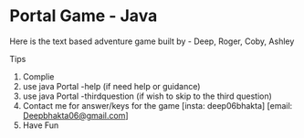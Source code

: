 # Portal Game - Java
Here is the text based adventure game built by - Deep, Roger, Coby, Ashley

Tips
1. Complie 
2. use java Portal -help  (if need help or guidance)
3. use java Portal -thirdquestion (if wish to skip to the third question)
4. Contact me for answer/keys for the game  [insta: deep06bhakta] [email: Deepbhakta06@gmail.com]
5. Have Fun
